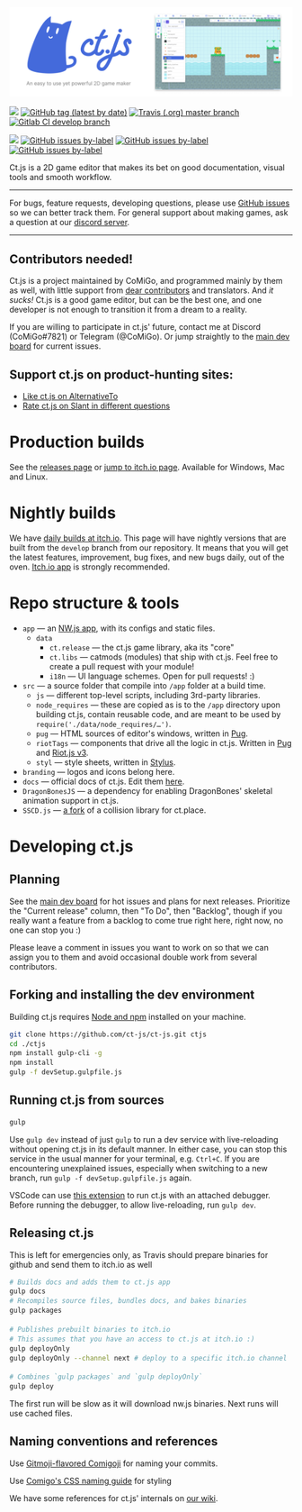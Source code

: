![](https://raw.githubusercontent.com/ct-js/ct-js/develop/branding/GithubHeader.png)

[![](https://img.shields.io/badge/license-MIT-informational?style=flat-square)](https://github.com/ct-js/ct-js/blob/develop/LICENSE) [![GitHub tag (latest by date)](https://img.shields.io/github/tag-date/ct-js/ct-js?label=version&style=flat-square)](https://github.com/ct-js/ct-js/releases) [![Travis (.org) master branch](https://img.shields.io/travis/ct-js/ct-js/master?style=flat-square)](https://travis-ci.org/ct-js/ct-js/branches) [![Gitlab CI develop branch](https://img.shields.io/gitlab/pipeline-status/CoMiGo/ct-js?branch=develop&label=dev%20build&style=flat-square)](https://travis-ci.org/ct-js/ct-js)

[![](https://img.shields.io/discord/490052958310891520?style=flat-square&logo=discord&logoColor=white)](https://discord.gg/CggbPkb) [![GitHub issues by-label](https://img.shields.io/github/issues/ct-js/ct-js/state:to%20do?style=flat-square&label=todo%20issues)](https://github.com/ct-js/ct-js/issues?q=is%3Aissue+is%3Aopen+label%3A%22state%3Ato+do%22) [![GitHub issues by-label](https://img.shields.io/github/issues/ct-js/ct-js/state:current%20release?style=flat-square&label=current%20release%20issues)](https://github.com/ct-js/ct-js/issues?q=is%3Aissue+is%3Aopen+label%3A%22state%3Acurrent+release%22)
 [![GitHub issues by-label](https://img.shields.io/github/issues/ct-js/ct-js/help%20wanted?style=flat-square&label=help%20wanted)](https://github.com/ct-js/ct-js/issues?q=is%3Aissue+is%3Aopen+label%3A%22help+wanted%22)

Ct.js is a 2D game editor that makes its bet on good documentation, visual tools and smooth workflow.

---

For bugs, feature requests, developing questions, please use [GitHub issues](https://github.com/ct-js/ct-js/issues) so we can better track  them. For general support about making games, ask a question at our [discord server](https://discord.gg/CggbPkb).

---

## Contributors needed!

Ct.js is a project maintained by CoMiGo, and programmed mainly by them as well, with little support from [dear contributors](https://github.com/ct-js/ct-js/graphs/contributors) and translators. And *it sucks!* Ct.js is a good game editor, but can be the best one, and one developer is not enough to transition it from a dream to a reality.

If you are willing to participate in ct.js' future, contact me at Discord (CoMiGo#7821) or Telegram (@CoMiGo). Or jump straightly to the [main dev board](https://github.com/orgs/ct-js/projects/1) for current issues.

## Support ct.js on product-hunting sites:

* [Like ct.js on AlternativeTo](https://alternativeto.net/software/ct-js/)
* [Rate ct.js on Slant in different questions](https://www.slant.co/options/30242/~ct-js-review)

# Production builds

See the [releases page](https://github.com/ct-js/ct-js/releases) or [jump to itch.io page](https://comigo.itch.io/ct). Available for Windows, Mac and Linux.

# Nightly builds

We have [daily builds at itch.io](https://comigo.itch.io/ct-nightly). This page will have nightly versions that are built from the `develop` branch from our repository. It means that you will get the latest features, improvement, bug fixes, and new bugs daily, out of the oven. [Itch.io app](https://itch.io/app) is strongly recommended.

# Repo structure & tools

* `app` — an [NW.js app](https://nwjs.io/), with its configs and static files.
    * `data`
        * `ct.release` — the ct.js game library, aka its "core"
        * `ct.libs` — catmods (modules) that ship with ct.js. Feel free to create a pull request with your module!
        * `i18n` — UI language schemes. Open for pull requests! :)
* `src` — a source folder that compile into `/app` folder at a build time.
    * `js` — different top-level scripts, including 3rd-party libraries.
    * `node_requires` — these are copied as is to the `/app` directory upon building ct.js, contain reusable code, and are meant to be used by `require('./data/node_requires/…')`.
    * `pug` — HTML sources of editor's windows, written in [Pug](https://pugjs.org/).
    * `riotTags` — components that drive all the logic in ct.js. Written in [Pug](https://pugjs.org/) and [Riot.js v3](https://v3.riotjs.now.sh/).
    * `styl` — style sheets, written in [Stylus](http://stylus-lang.com/).
* `branding` — logos and icons belong here.
* `docs` — official docs of ct.js. Edit them [here](https://github.com/ct-js/docs.ctjs.rocks).
* `DragonBonesJS` — a dependency for enabling DragonBones' skeletal animation support in ct.js.
* `SSCD.js` — [a fork](https://github.com/CosmoMyzrailGorynych/SSCD.js) of a collision library for ct.place.

# Developing ct.js

## Planning

See the [main dev board](https://github.com/orgs/ct-js/projects/1) for hot issues and plans for next releases. Prioritize the "Current release" column, then "To Do", then "Backlog", though if you really want a feature from a backlog to come true right here, right now, no one can stop you :)

Please leave a comment in issues you want to work on so that we can assign you to them and avoid occasional double work from several contributors.

## Forking and installing the dev environment

Building ct.js requires [Node and npm](https://nodejs.org/en/download/) installed on your machine.

```sh
git clone https://github.com/ct-js/ct-js.git ctjs
cd ./ctjs
npm install gulp-cli -g
npm install
gulp -f devSetup.gulpfile.js
```

## Running ct.js from sources

```sh
gulp
```

Use `gulp dev` instead of just `gulp` to run a dev service with live-reloading without opening ct.js in its default manner. In either case, you can stop this service in the usual manner for your terminal, e.g. `Ctrl+C`. If you are encountering unexplained issues, especially when switching to a new branch, run `gulp -f devSetup.gulpfile.js` again.

VSCode can use [this extension](https://marketplace.visualstudio.com/items?itemName=ruakr.vsc-nwjs) to run ct.js with an attached debugger. Before running the debugger, to allow live-reloading, run `gulp dev`.

## Releasing ct.js

This is left for emergencies only, as Travis should prepare binaries for github and send them to itch.io as well

```sh
# Builds docs and adds them to ct.js app
gulp docs
# Recompiles source files, bundles docs, and bakes binaries
gulp packages

# Publishes prebuilt binaries to itch.io
# This assumes that you have an access to ct.js at itch.io :)
gulp deployOnly
gulp deployOnly --channel next # deploy to a specific itch.io channel

# Combines `gulp packages` and `gulp deployOnly`
gulp deploy
```

The first run will be slow as it will download nw.js binaries. Next runs will use cached files.

## Naming conventions and references

Use [Gitmoji-flavored Comigoji](https://comigo.gitlab.io/comigoji/#gitmoji) for naming your commits.

Use [Comigo's CSS naming guide](https://cosmomyzrailgorynych.github.io/css-naming-guide/) for styling

We have some references for ct.js' internals on [our wiki](https://github.com/ct-js/ct-js/wiki).

